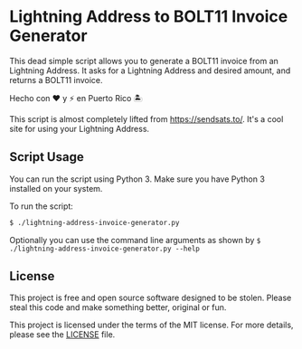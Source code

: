 # Lightning Address to BOLT11 Invoice Generator

This dead simple script allows you to generate a BOLT11 invoice from an Lightning Address. It asks for a Lightning Address and desired amount, and returns a BOLT11 invoice.

Hecho con ❤️ y ⚡ en Puerto Rico 🏝️

This script is almost completely lifted from https://sendsats.to/.  It's a cool site for using your Lightning Address.

## Script Usage

You can run the script using Python 3. Make sure you have Python 3 installed on your system.

To run the script:

```sh
$ ./lightning-address-invoice-generator.py
```

Optionally you can use the command line arguments as shown by `$ ./lightning-address-invoice-generator.py --help`

## License

This project is free and open source software designed to be stolen.  Please steal this code and make something better, original or fun.

This project is licensed under the terms of the MIT license. For more details, please see the [LICENSE](LICENSE) file.
